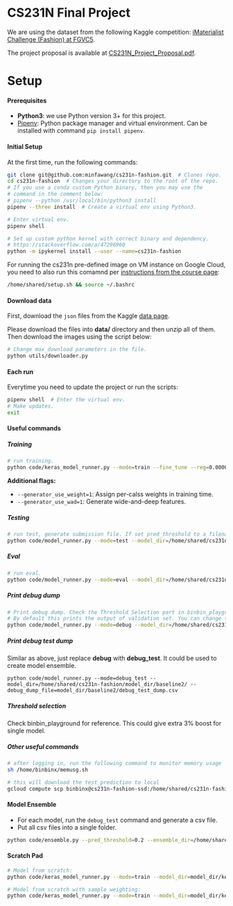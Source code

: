# CS231N Final Project

We are using the dataset from the following Kaggle competition: [iMaterialist Challenge (Fashion) at FGVC5](https://www.kaggle.com/c/imaterialist-challenge-fashion-2018/).

The project proposal is available at [CS231N_Project_Proposal.pdf](./CS231N_Project_Proposal.pdf).

# Setup

#### Prerequisites

* **Python3**: we use Python version 3+ for this project.
* [Pipenv](https://github.com/pypa/pipenv): Python package manager and virtual environment. Can be installed with command `pip install pipenv`.

#### Initial Setup

At the first time, run the following commands:

```bash
git clone git@github.com:minfawang/cs231n-fashion.git  # Clones repo.
cd cs231n-fashion  # Changes your directory to the root of the repo.
# If you use a conda custom Python binary, then you may use the
# command in the comment below:
# pipenv --python /usr/local/bin/python3 install
pipenv --three install  # Create a virtual env using Python3.

# Enter virtual env.
pipenv shell

# Set up custom python kernel with correct binary and dependency.
# https://stackoverflow.com/a/47296960
python -m ipykernel install --user --name=cs231n-fashion
```

For running the cs231n pre-defined image on VM instance on Google Cloud, you need to also run this comamnd per [instructions from the course page](http://cs231n.github.io/gce-tutorial/):

```bash
/home/shared/setup.sh && source ~/.bashrc
```

#### Download data

First, download the `json` files from the Kaggle [data page](https://www.kaggle.com/c/imaterialist-challenge-fashion-2018/data).

Please download the files into **data/** directory and then unzip all of them. Then download the images using the script below:

```bash
# Change max_download parameters in the file.
python utils/downloader.py
```

#### Each run

Everytime you need to update the project or run the scripts:

```bash
pipenv shell  # Enter the virtual env.
# Make updates.
exit
```


#### Useful commands

##### Training


```bash
# run training.
python code/keras_model_runner.py --mode=train --fine_tune --reg=0.00001 --steps_per_epoch=2000 --batch_size=64 --initial_epoch=0 --model_dir=model_dir/keras_xception/
```

**Additional flags:**

* `--generator_use_weight=1`: Assign per-calss weights in training time.
* `--generator_use_wad=1`: Generate wide-and-deep features.

##### Testing
```bash
# run test, generate submission file. If set pred_threshold to a filename, then use per class threshold.
python code/model_runner.py --mode=test --model_dir=/home/shared/cs231n-fashion/model_dir/baseline2/ --pred_threshold=0.8
```

##### Eval
```bash
# run eval.
python code/model_runner.py --mode=eval --model_dir=/home/shared/cs231n-fashion/model_dir/baseline2/ --eval_thresholds=0.3;0.5;0.7;0.75;0.8;0.85;0.9
```

##### Print debug dump
```bash
# Print debug dump. Check the Threshold Selection part in binbin_playground for reference.
# By default this prints the output of validation set. You can change this behavior in model_runner.py
python code/model_runner.py --mode=debug --model_dir=/home/shared/cs231n-fashion/model_dir/baseline2/ --debug_dump_file=model_dir/baseline2/debug_dump.csv
```

##### Print debug test dump
Similar as above, just replace **debug** with **debug_test**. It could be used to create model ensemble.
```
python code/model_runner.py --mode=debug_test --model_dir=/home/shared/cs231n-fashion/model_dir/baseline2/ --debug_dump_file=model_dir/baseline2/debug_test_dump.csv
```

##### Threshold selection
Check binbin_playground for reference. This could give extra 3% boost for single model.

##### Other useful commands
```bash
# after logging in, run the following command to monitor memory usage
sh /home/binbinx/memusg.sh
```

```bash
# this will download the test_prediction to local
gcloud compute scp binbinx@cs231n-fashion-ssd:/home/shared/cs231n-fashion/submission/test_prediction.csv .
```

#### Model Ensemble

- For each model, run the `debug_test` command and generate a csv file.
- Put all csv files into a single folder.

```bash
python code/ensemble.py --pred_threshold=0.2 --ensemble_dir=/home/shared/ensemble_dir --ensemble_output=/home/shared/ensemble_output.csv --output_type='prob' --mode='validate'
```

#### Scratch Pad
```bash
# Model from scratch:
python code/keras_model_runner.py --mode=train --model_dir=model_dir/keras_xception/retrain/ --drop_out_rate=0.0 --reg=0.00001 --gpu_id=0 --batch_size=32 --steps_per_epoch=2500 --epochs=1000 --fine_tune

# Model from scratch with sample weighting:
python code/keras_model_runner.py --mode=train --model_dir=model_dir/keras_xception/retrain_weight/ --drop_out_rate=0.0 --reg=0.00001 --gpu_id=0 --batch_size=32 --steps_per_epoch=2500 --epochs=1000 --fine_tune --generator_use_weight

```
